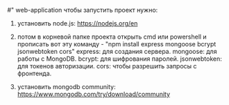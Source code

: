 #" web-application
чтобы запустить проект нужно:
1. установить node.js: https://nodejs.org/en
2. потом в корневой папке проекта открыть cmd или powershell и прописать вот эту команду - "npm install express mongoose bcrypt jsonwebtoken cors"
express: для создания сервера.
mongoose: для работы с MongoDB.
bcrypt: для шифрования паролей.
jsonwebtoken: для токенов авторизации.
cors: чтобы разрешить запросы с фронтенда.

3. установить mongodb community: https://www.mongodb.com/try/download/community
